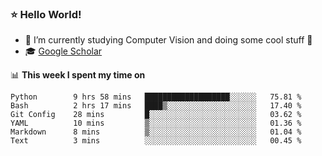### ⭐️ Hello World!

<!--
**hologerry/hologerry** is a ✨ _special_ ✨ repository because its `README.md` (this file) appears on your GitHub profile.

Here are some ideas to get you started:

- 🔭 I’m currently working and studying on Computer Vision
- 🌱 I’m currently learning at Peking University
- 💬 Ask me about 
- 📫 How to reach me: E-mail
- 😄 Pronouns: he/his
- ⚡ Fun fact: Music is the Power
-->


- 🔭 I’m currently studying Computer Vision and doing some cool stuff 🤖
- 🎓 [Google Scholar](https://scholar.google.com/citations?user=3ykqW9wAAAAJ&hl=en)


📊 **This week I spent my time on**

<!--START_SECTION:waka-->

```text
Python        9 hrs 58 mins   ███████████████████░░░░░░   75.81 %
Bash          2 hrs 17 mins   ████▒░░░░░░░░░░░░░░░░░░░░   17.40 %
Git Config    28 mins         █░░░░░░░░░░░░░░░░░░░░░░░░   03.62 %
YAML          10 mins         ▒░░░░░░░░░░░░░░░░░░░░░░░░   01.36 %
Markdown      8 mins          ▒░░░░░░░░░░░░░░░░░░░░░░░░   01.04 %
Text          3 mins          ░░░░░░░░░░░░░░░░░░░░░░░░░   00.45 %
```

<!--END_SECTION:waka-->
